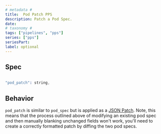 ```yaml
---
# metadata # 
title:  Pod Patch PPS
description: Patch a Pod Spec.
date: 
# taxonomy #
tags: ["pipelines", "pps"]
series: ["pps"]
seriesPart:
label: optional
---
```


## Spec 

```s

"pod_patch": string,

```

## Behavior 

`pod_patch` is similar to `pod_spec` but is applied as a [JSON
Patch](https://tools.ietf.org/html/rfc6902). Note, this means that the
process outlined above of modifying an existing pod spec and then manually
blanking unchanged fields won't work, you'll need to create a correctly
formatted patch by diffing the two pod specs.

